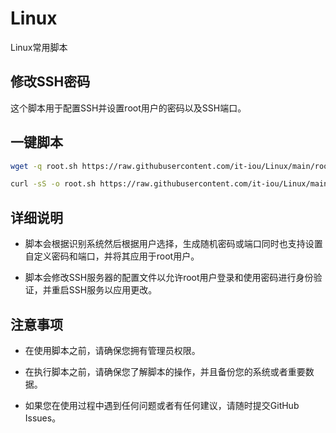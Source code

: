 # Linux
Linux常用脚本
## 修改SSH密码

这个脚本用于配置SSH并设置root用户的密码以及SSH端口。


## 一键脚本
```bash
wget -q root.sh https://raw.githubusercontent.com/it-iou/Linux/main/root.sh && chmod +x root.sh && ./root.sh
```

```bash
curl -sS -o root.sh https://raw.githubusercontent.com/it-iou/Linux/main/root.sh && chmod +x root.sh && ./root.sh
```
## 详细说明
- 脚本会根据识别系统然后根据用户选择，生成随机密码或端口同时也支持设置自定义密码和端口，并将其应用于root用户。

- 脚本会修改SSH服务器的配置文件以允许root用户登录和使用密码进行身份验证，并重启SSH服务以应用更改。
## 注意事项
- 在使用脚本之前，请确保您拥有管理员权限。

- 在执行脚本之前，请确保您了解脚本的操作，并且备份您的系统或者重要数据。

- 如果您在使用过程中遇到任何问题或者有任何建议，请随时提交GitHub Issues。
